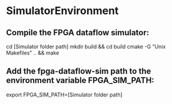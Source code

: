 # SimulatorEnvironment

Compile the FPGA dataflow simulator:
------------------------------------
cd [Simulator folder path]
mkdir build && cd build
cmake -G "Unix Makefiles" .. && make

Add the fpga-dataflow-sim path to the environment variable FPGA_SIM_PATH:
------------------------------------
export FPGA_SIM_PATH=[Simulator folder path]
